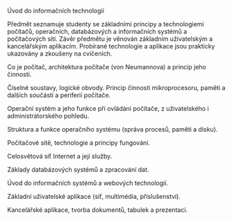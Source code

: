 Úvod do informačních technologií

Předmět seznamuje studenty se základními principy a
technologiemi počítačů, operačních, databázových a informačních
systémů a počítačových sítí. Závěr předmětu je věnován základním
uživatelským a kancelářským aplikacím. Probírané technologie a
aplikace jsou prakticky ukazovány a zkoušeny na cvičeních.

Co je počítač, architektura počítače (von Neumannova) a princip jeho činnosti.



Číselné soustavy, logické obvody. Princip činnosti mikroprocesoru,
paměti a dalších součástí a periferií počítače.



Operační systém a jeho funkce při ovládání počítače, z
uživatelského i administrátorského pohledu.



Struktura a funkce operačního systému (správa procesů, paměti a disku).

Počítačové sítě, technologie a principy fungování.

Celosvětová síť Internet a její služby.

Základy databázových systémů a zpracování dat.

Úvod do informačních systémů a webových technologií.

Základní uživatelské aplikace (síť, multimédia, příslušenství).

Kancelářské aplikace, tvorba dokumentů, tabulek a prezentací.
